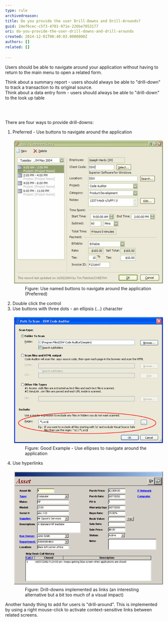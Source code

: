 ```yaml
---
type: rule
archivedreason: 
title: Do you provide the user Drill-Downs and Drill-Arounds?
guid: 24ef6cec-c5f3-4701-971e-226be7053177
uri: do-you-provide-the-user-drill-downs-and-drill-arounds
created: 2014-12-01T00:40:03.0000000Z
authors: []
related: []

---
```



<p>Users should be able to navigate around your application without having to return to the main menu to open a related form.</p><p>Think about a summary report - users should always be able to "drill-down" to track a transaction to its original source.<br>
                   Think about a data entry form - users should always be able to "drill-down" to the look up table</p>
<br><excerpt class='endintro'></excerpt><br>
<p>There are four ways to provide drill-downs:</p><ol><li>Preferred - Use buttons to navigate around the application 
      <dl class="image"><dt>
            <img alt="SSW Timesheets - Add Timesheet Entry" src="../../assets/DrillDownDrillAround.gif" style="margin:5px;" />
         </dt><dd>Figure: Use named buttons to navigate around the application (Preferred)</dd></dl></li><li>Double click the control</li><li>Use buttons with three dots - an ellipsis (...) character 
      <dl class="goodImage"><dt>
            <img alt="SSW Code Auditor - Path to Scan" src="../../assets/CodeAuditorEllipses.gif" style="margin:5px;" />
         </dt><dd>Figure: Good Example - Use ellipses to navigate around the application</dd></dl></li><li>Use hyperlinks 
      <dl class="image"><dt>
            <img alt="Asset Form" src="../../assets/AssetForm.png" style="margin:5px;" />
         </dt><dd>Figure: Drill-downs implemented as links (an interesting alternative but a bit too much of a visual impact)</dd></dl></li></ol><p>Another handy thing to add for users is "drill-around". This is implemented by using a right mouse-click to activate context-sensitive links between related screens.</p>



